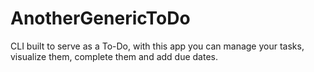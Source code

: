 # AnotherGenericToDo
CLI built to serve as a To-Do, with this app you can manage your tasks, visualize them, complete them and add due dates.

